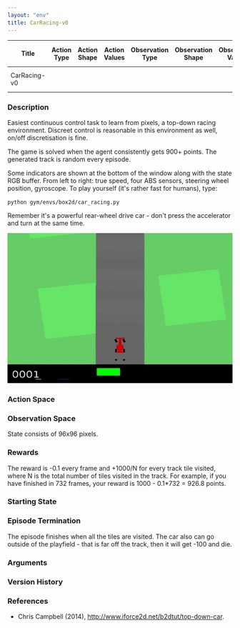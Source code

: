 ```yaml
---
layout: "env"
title: CarRacing-v0
---
```


|Title|Action Type|Action Shape|Action Values|Observation Type| Observation Shape|Observation Values|Average Total Reward|Import|
| ----------- | -----------| ----------- | -----------|-----------| ----------- | -----------| ----------- | -----------|
|CarRacing-v0||| |||| |`from gym.envs.box2d.car_racing import CarRacing`|


### Description
Easiest continuous control task to learn from pixels, a top-down racing environment.
Discreet control is reasonable in this environment as well, on/off discretisation is fine.

The game is solved when the agent consistently gets 900+ points. The generated track is random every episode.

Some indicators are shown at the bottom of the window along with the state RGB buffer. From left to right: true speed, four ABS sensors, steering wheel position, gyroscope.
To play yourself (it's rather fast for humans), type:
```
python gym/envs/box2d/car_racing.py
```
Remember it's a powerful rear-wheel drive car - don't press the accelerator and turn at the same time.

![CarRacing Episode Example](./car_racing.jpg)

### Action Space

### Observation Space
State consists of 96x96 pixels.

### Rewards
The reward is -0.1 every frame and +1000/N for every track tile visited, where N is the total number of tiles visited in the track. For example, if you have finished in 732 frames, your reward is 1000 - 0.1*732 = 926.8 points. 

### Starting State

### Episode Termination
The episode finishes when all the tiles are visited. The car also can go outside of the playfield - that is far off the track, then it will get -100 and die.

### Arguments

### Version History

### References
- Chris Campbell (2014), http://www.iforce2d.net/b2dtut/top-down-car.

